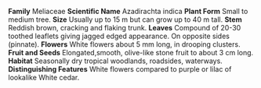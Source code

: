  **Family** Meliaceae **Scientific Name** Azadirachta indica **Plant Form** Small to medium tree. **Size** Usually up to 15 m but can grow up to 40 m tall. **Stem** Reddish brown, cracking and flaking trunk. **Leaves** Compound of 20-30 toothed leaflets giving jagged edged appearance. On opposite sides (pinnate). **Flowers** White flowers about 5 mm long, in drooping clusters. **Fruit and Seeds** Elongated,smooth, olive-like stone fruit to about 3 cm long. **Habitat** Seasonally dry tropical woodlands, roadsides, waterways. **Distinguishing Features** White flowers compared to purple or lilac of lookalike White cedar.